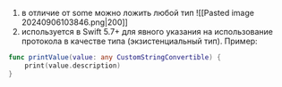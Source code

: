 1. в отличие от some можно ложить любой тип
   ![[Pasted image 20240906103846.png|200]]
2. используется в Swift 5.7+ для явного указания на использование протокола в качестве типа (экзистенциальный тип). Пример:

```swift
func printValue(value: any CustomStringConvertible) {
    print(value.description)
}
```
